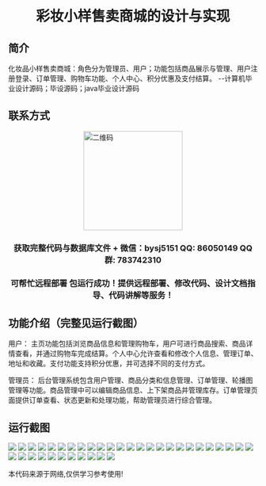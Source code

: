 <p><h1 align="center">彩妆小样售卖商城的设计与实现</h1></p>

## 简介
化妆品小样售卖商城：角色分为管理员、用户；功能包括商品展示与管理、用户注册登录、订单管理、购物车功能、个人中心、积分优惠及支付结算。    --计算机毕业设计源码；毕设源码；java毕业设计源码


## 联系方式
<img src="https://bs-1329754181.cos.ap-shanghai.myqcloud.com/wx.jpg" alt="二维码" style="display: block; margin: 0 auto;" width="200px">
<p><h3 align="center">获取完整代码与数据库文件 + 微信：bysj5151 QQ: 86050149 QQ群: 783742310</h3></p>
<p><h3 align="center">可帮忙远程部署 包运行成功！提供远程部署、修改代码、设计文档指导、代码讲解等服务！</h3></p>

## 功能介绍（完整见运行截图）
用户： 主页功能包括浏览商品信息和管理购物车，用户可进行商品搜索、商品详情查看，并通过购物车完成结算。个人中心允许查看和修改个人信息、管理订单、地址和收藏。支付功能支持积分优惠，并可选择不同的支付方式。

管理员： 后台管理系统包含用户管理、商品分类和信息管理、订单管理、轮播图管理等功能。商品管理中可以编辑商品信息、上下架商品并管理库存。订单管理页面提供订单查看、状态更新和处理功能，帮助管理员进行综合管理。


## 运行截图
![](https://bs-1329754181.cos.ap-shanghai.myqcloud.com/ssm/CosmeticSampleSaleMall/img/001.jpg)
![](https://bs-1329754181.cos.ap-shanghai.myqcloud.com/ssm/CosmeticSampleSaleMall/img/002.jpg)
![](https://bs-1329754181.cos.ap-shanghai.myqcloud.com/ssm/CosmeticSampleSaleMall/img/003.jpg)
![](https://bs-1329754181.cos.ap-shanghai.myqcloud.com/ssm/CosmeticSampleSaleMall/img/004.jpg)
![](https://bs-1329754181.cos.ap-shanghai.myqcloud.com/ssm/CosmeticSampleSaleMall/img/005.jpg)
![](https://bs-1329754181.cos.ap-shanghai.myqcloud.com/ssm/CosmeticSampleSaleMall/img/006.jpg)
![](https://bs-1329754181.cos.ap-shanghai.myqcloud.com/ssm/CosmeticSampleSaleMall/img/007.jpg)
![](https://bs-1329754181.cos.ap-shanghai.myqcloud.com/ssm/CosmeticSampleSaleMall/img/008.jpg)
![](https://bs-1329754181.cos.ap-shanghai.myqcloud.com/ssm/CosmeticSampleSaleMall/img/009.jpg)
![](https://bs-1329754181.cos.ap-shanghai.myqcloud.com/ssm/CosmeticSampleSaleMall/img/010.jpg)
![](https://bs-1329754181.cos.ap-shanghai.myqcloud.com/ssm/CosmeticSampleSaleMall/img/011.jpg)
![](https://bs-1329754181.cos.ap-shanghai.myqcloud.com/ssm/CosmeticSampleSaleMall/img/012.jpg)
![](https://bs-1329754181.cos.ap-shanghai.myqcloud.com/ssm/CosmeticSampleSaleMall/img/013.jpg)
![](https://bs-1329754181.cos.ap-shanghai.myqcloud.com/ssm/CosmeticSampleSaleMall/img/014.jpg)
![](https://bs-1329754181.cos.ap-shanghai.myqcloud.com/ssm/CosmeticSampleSaleMall/img/015.jpg)
![](https://bs-1329754181.cos.ap-shanghai.myqcloud.com/ssm/CosmeticSampleSaleMall/img/016.jpg)
![](https://bs-1329754181.cos.ap-shanghai.myqcloud.com/ssm/CosmeticSampleSaleMall/img/017.jpg)
![](https://bs-1329754181.cos.ap-shanghai.myqcloud.com/ssm/CosmeticSampleSaleMall/img/018.jpg)
![](https://bs-1329754181.cos.ap-shanghai.myqcloud.com/ssm/CosmeticSampleSaleMall/img/019.jpg)
![](https://bs-1329754181.cos.ap-shanghai.myqcloud.com/ssm/CosmeticSampleSaleMall/img/020.jpg)
![](https://bs-1329754181.cos.ap-shanghai.myqcloud.com/ssm/CosmeticSampleSaleMall/img/021.jpg)
![](https://bs-1329754181.cos.ap-shanghai.myqcloud.com/ssm/CosmeticSampleSaleMall/img/022.jpg)
![](https://bs-1329754181.cos.ap-shanghai.myqcloud.com/ssm/CosmeticSampleSaleMall/img/023.jpg)
![](https://bs-1329754181.cos.ap-shanghai.myqcloud.com/ssm/CosmeticSampleSaleMall/img/024.jpg)
![](https://bs-1329754181.cos.ap-shanghai.myqcloud.com/ssm/CosmeticSampleSaleMall/img/025.jpg)
![](https://bs-1329754181.cos.ap-shanghai.myqcloud.com/ssm/CosmeticSampleSaleMall/img/026.jpg)
![](https://bs-1329754181.cos.ap-shanghai.myqcloud.com/ssm/CosmeticSampleSaleMall/img/027.jpg)
![](https://bs-1329754181.cos.ap-shanghai.myqcloud.com/ssm/CosmeticSampleSaleMall/img/028.jpg)
![](https://bs-1329754181.cos.ap-shanghai.myqcloud.com/ssm/CosmeticSampleSaleMall/img/029.jpg)
![](https://bs-1329754181.cos.ap-shanghai.myqcloud.com/ssm/CosmeticSampleSaleMall/img/030.jpg)
![](https://bs-1329754181.cos.ap-shanghai.myqcloud.com/ssm/CosmeticSampleSaleMall/img/031.jpg)
![](https://bs-1329754181.cos.ap-shanghai.myqcloud.com/ssm/CosmeticSampleSaleMall/img/032.jpg)
![](https://bs-1329754181.cos.ap-shanghai.myqcloud.com/ssm/CosmeticSampleSaleMall/img/033.jpg)
![](https://bs-1329754181.cos.ap-shanghai.myqcloud.com/ssm/CosmeticSampleSaleMall/img/034.jpg)
![](https://bs-1329754181.cos.ap-shanghai.myqcloud.com/ssm/CosmeticSampleSaleMall/img/035.jpg)
![](https://bs-1329754181.cos.ap-shanghai.myqcloud.com/ssm/CosmeticSampleSaleMall/img/036.jpg)

<p>本代码来源于网络,仅供学习参考使用!</p>

